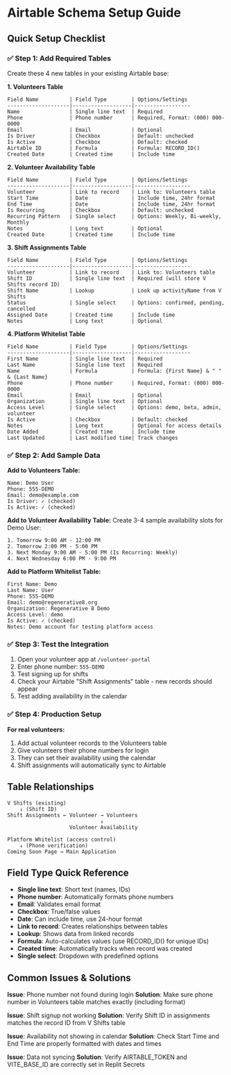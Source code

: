 # Airtable Schema Setup Guide

## Quick Setup Checklist

### ✅ Step 1: Add Required Tables
Create these 4 new tables in your existing Airtable base:

**1. Volunteers Table**
```
Field Name          | Field Type        | Options/Settings
--------------------|-------------------|------------------
Name                | Single line text  | Required
Phone               | Phone number      | Required, Format: (000) 000-0000
Email               | Email             | Optional
Is Driver           | Checkbox          | Default: unchecked
Is Active           | Checkbox          | Default: checked
Airtable ID         | Formula           | Formula: RECORD_ID()
Created Date        | Created time      | Include time
```

**2. Volunteer Availability Table**
```
Field Name          | Field Type        | Options/Settings
--------------------|-------------------|------------------
Volunteer           | Link to record    | Link to: Volunteers table
Start Time          | Date              | Include time, 24hr format
End Time            | Date              | Include time, 24hr format
Is Recurring        | Checkbox          | Default: unchecked
Recurring Pattern   | Single select     | Options: Weekly, Bi-weekly, Monthly
Notes               | Long text         | Optional
Created Date        | Created time      | Include time
```

**3. Shift Assignments Table**
```
Field Name          | Field Type        | Options/Settings
--------------------|-------------------|------------------
Volunteer           | Link to record    | Link to: Volunteers table
Shift ID            | Single line text  | Required (will store V Shifts record ID)
Shift Name          | Lookup            | Look up activityName from V Shifts
Status              | Single select     | Options: confirmed, pending, cancelled
Assigned Date       | Created time      | Include time
Notes               | Long text         | Optional
```

**4. Platform Whitelist Table**
```
Field Name          | Field Type        | Options/Settings
--------------------|-------------------|------------------
First Name          | Single line text  | Required
Last Name           | Single line text  | Required
Name                | Formula           | Formula: {First Name} & " " & {Last Name}
Phone               | Phone number      | Required, Format: (000) 000-0000
Email               | Email             | Optional
Organization        | Single line text  | Optional
Access Level        | Single select     | Options: demo, beta, admin, volunteer
Is Active           | Checkbox          | Default: checked
Notes               | Long text         | Optional for access details
Date Added          | Created time      | Include time
Last Updated        | Last modified time| Track changes
```

### ✅ Step 2: Add Sample Data

**Add to Volunteers Table:**
```
Name: Demo User
Phone: 555-DEMO
Email: demo@example.com
Is Driver: ✓ (checked)
Is Active: ✓ (checked)
```

**Add to Volunteer Availability Table:**
Create 3-4 sample availability slots for Demo User:
```
1. Tomorrow 9:00 AM - 12:00 PM
2. Tomorrow 2:00 PM - 5:00 PM  
3. Next Monday 9:00 AM - 5:00 PM (Is Recurring: Weekly)
4. Next Wednesday 6:00 PM - 9:00 PM
```

**Add to Platform Whitelist Table:**
```
First Name: Demo
Last Name: User
Phone: 555-DEMO
Email: demo@regenerative8.org
Organization: Regenerative 8 Demo
Access Level: demo
Is Active: ✓ (checked)
Notes: Demo account for testing platform access
```

### ✅ Step 3: Test the Integration

1. Open your volunteer app at `/volunteer-portal`
2. Enter phone number: `555-DEMO`
3. Test signing up for shifts
4. Check your Airtable "Shift Assignments" table - new records should appear
5. Test adding availability in the calendar

### ✅ Step 4: Production Setup

**For real volunteers:**
1. Add actual volunteer records to the Volunteers table
2. Give volunteers their phone numbers for login
3. They can set their availability using the calendar
4. Shift assignments will automatically sync to Airtable

## Table Relationships

```
V Shifts (existing)
    ↓ (Shift ID)
Shift Assignments ← Volunteer → Volunteers
                              ↓
                    Volunteer Availability

Platform Whitelist (access control)
    ↓ (Phone verification)
Coming Soon Page → Main Application
```

## Field Type Quick Reference

- **Single line text**: Short text (names, IDs)
- **Phone number**: Automatically formats phone numbers
- **Email**: Validates email format
- **Checkbox**: True/false values
- **Date**: Can include time, use 24-hour format
- **Link to record**: Creates relationships between tables
- **Lookup**: Shows data from linked records
- **Formula**: Auto-calculates values (use RECORD_ID() for unique IDs)
- **Created time**: Automatically tracks when record was created
- **Single select**: Dropdown with predefined options

## Common Issues & Solutions

**Issue**: Phone number not found during login
**Solution**: Make sure phone number in Volunteers table matches exactly (including format)

**Issue**: Shift signup not working
**Solution**: Verify Shift ID in assignments matches the record ID from V Shifts table

**Issue**: Availability not showing in calendar
**Solution**: Check Start Time and End Time are properly formatted with dates and times

**Issue**: Data not syncing
**Solution**: Verify AIRTABLE_TOKEN and VITE_BASE_ID are correctly set in Replit Secrets